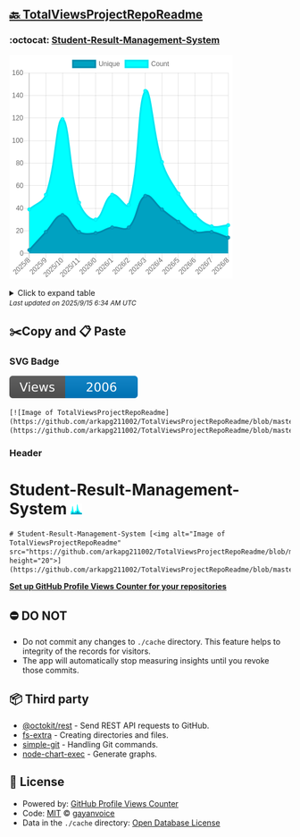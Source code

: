 ## [🔙 TotalViewsProjectRepoReadme](https://github.com/arkapg211002/TotalViewsProjectRepoReadme)

### :octocat: [Student-Result-Management-System](https://github.com/arkapg211002/Student-Result-Management-System)
![Image of TotalViewsProjectRepoReadme](https://github.com/arkapg211002/TotalViewsProjectRepoReadme/blob/master/graph/703637492/large/year.png)

<details>
	<summary>Click to expand table</summary>
	<h2>:calendar: Year Page Views Table</h2>
<table>
	<tr>
		<th>
			Last Updated
		</th>
		<th>
			Unique
		</th>
		<th>
			Count
		</th>
	</tr>
	<tr>
		<td>
			<code>2025/9/1</code>
		</td>
		<td>
			<code>14</code>
		</td>
		<td>
			<code>25</code>
		</td>
	</tr>
	<tr>
		<td>
			<code>2025/8/1</code>
		</td>
		<td>
			<code>19</code>
		</td>
		<td>
			<code>24</code>
		</td>
	</tr>
	<tr>
		<td>
			<code>2025/7/1</code>
		</td>
		<td>
			<code>19</code>
		</td>
		<td>
			<code>34</code>
		</td>
	</tr>
	<tr>
		<td>
			<code>2025/6/1</code>
		</td>
		<td>
			<code>28</code>
		</td>
		<td>
			<code>53</code>
		</td>
	</tr>
	<tr>
		<td>
			<code>2025/5/1</code>
		</td>
		<td>
			<code>39</code>
		</td>
		<td>
			<code>81</code>
		</td>
	</tr>
	<tr>
		<td>
			<code>2025/4/1</code>
		</td>
		<td>
			<code>51</code>
		</td>
		<td>
			<code>144</code>
		</td>
	</tr>
	<tr>
		<td>
			<code>2025/3/1</code>
		</td>
		<td>
			<code>23</code>
		</td>
		<td>
			<code>43</code>
		</td>
	</tr>
	<tr>
		<td>
			<code>2025/2/1</code>
		</td>
		<td>
			<code>23</code>
		</td>
		<td>
			<code>52</code>
		</td>
	</tr>
	<tr>
		<td>
			<code>2025/1/1</code>
		</td>
		<td>
			<code>18</code>
		</td>
		<td>
			<code>30</code>
		</td>
	</tr>
	<tr>
		<td>
			<code>2024/12/1</code>
		</td>
		<td>
			<code>19</code>
		</td>
		<td>
			<code>45</code>
		</td>
	</tr>
	<tr>
		<td>
			<code>2024/11/1</code>
		</td>
		<td>
			<code>34</code>
		</td>
		<td>
			<code>119</code>
		</td>
	</tr>
	<tr>
		<td>
			<code>2024/10/1</code>
		</td>
		<td>
			<code>19</code>
		</td>
		<td>
			<code>52</code>
		</td>
	</tr>
	<tr>
		<td>
			<code>2024/9/1</code>
		</td>
		<td>
			<code>3</code>
		</td>
		<td>
			<code>39</code>
		</td>
	</tr>
</table>

</details>
<small><i>Last updated on 2025/9/15 6:34 AM UTC</i></small>

## ✂️Copy and 📋 Paste
### SVG Badge
[![Image of TotalViewsProjectRepoReadme](https://github.com/arkapg211002/TotalViewsProjectRepoReadme/blob/master/svg/703637492/badge.svg)](https://github.com/arkapg211002/TotalViewsProjectRepoReadme/blob/master/readme/703637492/week.md)
```readme
[![Image of TotalViewsProjectRepoReadme](https://github.com/arkapg211002/TotalViewsProjectRepoReadme/blob/master/svg/703637492/badge.svg)](https://github.com/arkapg211002/TotalViewsProjectRepoReadme/blob/master/readme/703637492/week.md)
```
### Header
# Student-Result-Management-System [<img alt="Image of TotalViewsProjectRepoReadme" src="https://github.com/arkapg211002/TotalViewsProjectRepoReadme/blob/master/graph/703637492/small/year.png" height="20">](https://github.com/arkapg211002/TotalViewsProjectRepoReadme/blob/master/readme/703637492/year.md)
```readme
# Student-Result-Management-System [<img alt="Image of TotalViewsProjectRepoReadme" src="https://github.com/arkapg211002/TotalViewsProjectRepoReadme/blob/master/graph/703637492/small/year.png" height="20">](https://github.com/arkapg211002/TotalViewsProjectRepoReadme/blob/master/readme/703637492/year.md)
```
[**Set up GitHub Profile Views Counter for your repositories**](https://github.com/gayanvoice/github-profile-views-counter)
## ⛔ DO NOT
- Do not commit any changes to `./cache` directory. This feature helps to integrity of the records for visitors.
- The app will automatically stop measuring insights until you revoke those commits.
## 📦 Third party

- [@octokit/rest](https://www.npmjs.com/package/@octokit/rest) - Send REST API requests to GitHub.
- [fs-extra](https://www.npmjs.com/package/fs-extra) - Creating directories and files.
- [simple-git](https://www.npmjs.com/package/simple-git) - Handling Git commands.
- [node-chart-exec](https://www.npmjs.com/package/node-chart-exec) - Generate graphs.
## 📄 License
- Powered by: [GitHub Profile Views Counter](https://github.com/gayanvoice/github-profile-views-counter)
- Code: [MIT](./LICENSE) © [gayanvoice](https://github.com/gayanvoice/github-profile-views-counter)
- Data in the `./cache` directory: [Open Database License](https://opendatacommons.org/licenses/odbl/1-0/)